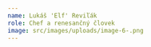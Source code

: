 ```yaml
---
name: Lukáš 'Elf' Reviľák
role: Chef a renesančný človek
image: src/images/uploads/image-6-.png
---
```

